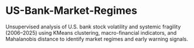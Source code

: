 # US-Bank-Market-Regimes
Unsupervised analysis of U.S. bank stock volatility and systemic fragility (2006–2025) using KMeans clustering, macro-financial indicators, and Mahalanobis distance to identify market regimes and early warning signals.
